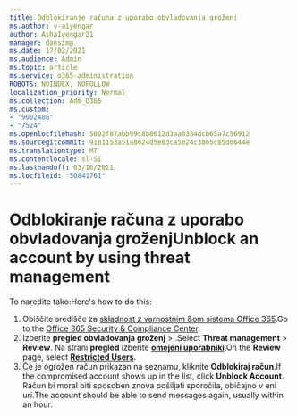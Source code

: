 ```yaml
---
title: Odblokiranje računa z uporabo obvladovanja groženj
ms.author: v-aiyengar
author: AshaIyengar21
manager: dansimp
ms.date: 17/02/2021
ms.audience: Admin
ms.topic: article
ms.service: o365-administration
ROBOTS: NOINDEX, NOFOLLOW
localization_priority: Normal
ms.collection: Adm_O365
ms.custom:
- "9002486"
- "7524"
ms.openlocfilehash: 5092f87abb99c8b8612d3aa0384dcb65a7c56912
ms.sourcegitcommit: 9181153a51a8624d5e83ca5824c3865c85d0644e
ms.translationtype: MT
ms.contentlocale: sl-SI
ms.lasthandoff: 03/16/2021
ms.locfileid: "50841761"
---
```

# <a name="unblock-an-account-by-using-threat-management"></a><span data-ttu-id="c4c38-102">Odblokiranje računa z uporabo obvladovanja groženj</span><span class="sxs-lookup"><span data-stu-id="c4c38-102">Unblock an account by using threat management</span></span>

<span data-ttu-id="c4c38-103">To naredite tako:</span><span class="sxs-lookup"><span data-stu-id="c4c38-103">Here's how to do this:</span></span> 

1. <span data-ttu-id="c4c38-104">Obiščite središče za [skladnost z varnostnim &om sistema Office 365](https://go.microsoft.com/fwlink/p/?linkid=2077143).</span><span class="sxs-lookup"><span data-stu-id="c4c38-104">Go to the [Office 365 Security & Compliance Center](https://go.microsoft.com/fwlink/p/?linkid=2077143).</span></span>
1. <span data-ttu-id="c4c38-105">Izberite **pregled obvladovanja groženj**  >  .</span><span class="sxs-lookup"><span data-stu-id="c4c38-105">Select **Threat management** > **Review**.</span></span> <span data-ttu-id="c4c38-106">Na strani **pregled** izberite **[omejeni uporabniki](https://go.microsoft.com/fwlink/?linkid=2103514)**.</span><span class="sxs-lookup"><span data-stu-id="c4c38-106">On the **Review** page, select **[Restricted Users](https://go.microsoft.com/fwlink/?linkid=2103514)**.</span></span>
1. <span data-ttu-id="c4c38-107">Če je ogrožen račun prikazan na seznamu, kliknite **Odblokiraj račun**.</span><span class="sxs-lookup"><span data-stu-id="c4c38-107">If the compromised account shows up in the list, click **Unblock Account**.</span></span> <span data-ttu-id="c4c38-108">Račun bi moral biti sposoben znova pošiljati sporočila, običajno v eni uri.</span><span class="sxs-lookup"><span data-stu-id="c4c38-108">The account should be able to send messages again, usually within an hour.</span></span>